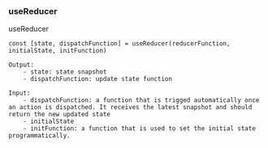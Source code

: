 ### useReducer

useReducer

    const [state, dispatchFunction] = useReducer(reducerFunction, initialState, initFunction)

    Output:
        - state: state snapshot
        - dispatchFunction: update state function
    
    Input:
        - dispatchFunction: a function that is trigged automatically once an action is dispatched. It receives the latest snapshot and should return the new updated state
        - initialState
        - initFunction: a function that is used to set the initial state programmatically. 